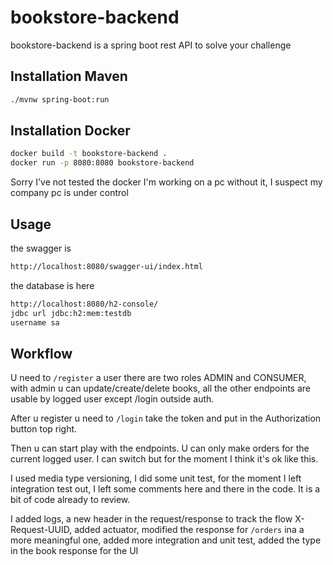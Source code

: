 # bookstore-backend

bookstore-backend is a spring boot rest API to solve your challenge

## Installation Maven
```bash
./mvnw spring-boot:run
```
## Installation Docker
```bash
docker build -t bookstore-backend .
docker run -p 8080:8080 bookstore-backend
```
Sorry I've not tested the docker I'm working on a pc without it, I suspect my company pc is under control

## Usage

the swagger is

```bash
http://localhost:8080/swagger-ui/index.html
```

the database is here
```bash
http://localhost:8080/h2-console/
jdbc url jdbc:h2:mem:testdb
username sa
```

## Workflow
U need to `/register` a user there are two roles ADMIN and CONSUMER, with admin u can update/create/delete books, all the other endpoints are usable by logged user except /login outside auth.

After u register u need to `/login` take the token and put in the Authorization button top right.

Then u can start play with the endpoints. U can only make orders for the current logged user. I can switch but for the moment I think it's ok like this.

I used media type versioning, I did some unit test, for the moment I left integration test out, I left some comments here and there in the code. It is a bit of code already to review.

I added logs, a new header in the request/response to track the flow X-Request-UUID, added actuator, modified the response for `/orders` ina a more meaningful one, added more integration and unit test, added the type in the book response for the UI